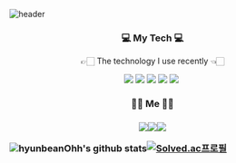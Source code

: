 ![header](https://capsule-render.vercel.app/api?type=slice&color=auto&height=350&section=header&text=HyunbeanOhh&fontSize=90)

<h3 align = "center" >💻 My Tech 💻</h3> 
<p align = "center"> 👉🏻 The technology I use recently 👈🏻 </p> 

<p align = "center">
 <img src="https://img.shields.io/badge/Python-3766AB?style=flat-square&logo=Python&logoColor=white"/></a>&nbsp<img src="https://img.shields.io/badge/React-blue?style=flat-square&logo=React&logoColor=9cf"/></a>&nbsp<img src="https://img.shields.io/badge/Javascript-important?style=flat-square&logo=Javascript&logoColor=white"/></a>&nbsp<img src="https://img.shields.io/badge/HTML5-yellow?style=flat-square&logo=HTML5&logoColor=white"/></a>&nbsp<img src="https://img.shields.io/badge/CSS3-lightgray?style=flat-square&logo=CSS3&logoColor=white"/></a>&nbsp
</p>

 <h3 align = "center"> 🙌🏻 Me 🙌🏻 <h3>
  
<p align = "center">
<a href="https://chairking-95.tistory.com/"><img src="https://img.shields.io/badge/TechBlog-000000?style=flat-square&logo=Micro.blog&logoColor=white&link=내링크"/><img src="https://img.shields.io/badge/Mail-092E21?style=flat-square&logo=Mail.Ru&logoColor=white"/><a href="https://hits.seeyoufarm.com"><img src="https://hits.seeyoufarm.com/api/count/incr/badge.svg?url=https%3A%2F%2Fgithub.com%2Fhyunbeanohh%2Fhit-counter&count_bg=%000000&title_bg=%343664&icon=&icon_color=%23E7E7E7&title=hits&edge_flat=false"/></a>
 
![hyunbeanOhh's github stats](https://github-readme-stats.vercel.app/api?username=hyunbeanohh&show_icons=true&theme=radical)[![Solved.ac프로필](http://mazassumnida.wtf/api/v2/generate_badge?boj=ohb4199)](https://solved.ac/ohb4199)
</p>


